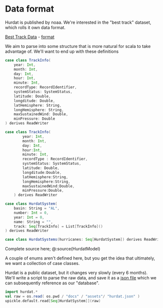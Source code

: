 # Data format

Hurdat is published by noaa. We're interested in the "best track" dataset, which rolls it own data format. 

[Best Track Data](https://www.aoml.noaa.gov/hrd/hurdat/hurdat2.html)  -  [format](https://www.aoml.noaa.gov/hrd/hurdat/hurdat2-format.pdf)

We aim to parse into some structure that is more natural for scala to take advantage of. We'll want to end up with these definitions

```scala 
case class TrackInfo(
    year: Int,
    month: Int,
    day: Int,
    hour: Int,
    minute: Int,
    recordType: RecordIdentifier,
    systemStatus: SystemStatus,
    latitude: Double,
    longditude: Double,
    latHemisphere: String,
    longHemisphere: String,
    maxSustainedWind: Double,
    minPressure: Double
) derives ReadWriter

case class TrackInfo(
        year: Int, 
        month: Int, 
        day: Int, 
        hour:Int, 
        minute: Int,
        recordType : RecordIdentifier,
        systemStatus: SystemStatus,
        latitude: Double, 
        longditude:Double, 
        latHemisphere:String, 
        longHemisphere:String,
        maxSustainedWind:Double, 
        minPressure:Double, 
    ) derives ReadWriter

case class HurdatSystem(
    basin: String = "AL",
    number: Int = 0,
    year: Int = 0,
    name: String = "",
    track: Seq[TrackInfo] = List[TrackInfo]()
) derives ReadWriter

case class HurdatSystems(hurricanes: Seq[HurdatSystem]) derives ReadWriter
```
Complete source here; @:source(HurdatModel)

A couple of enums aren't defined here, but you get the idea that ultimately, we want a collection of case classes. 

Hurdat is a public dataset, but it changes very slowly (every 6 months). We'll write a script to parse the raw data, and save it as a [json file](../assets/hurdat.json) which we can subsequently reference as our "database". 

```scala mdoc
import hurdat.*
val raw = os.read( os.pwd / "docs" / "assets"/ "hurdat.json" )
upickle.default.read[Seq[HurdatSystem]](raw)

```
